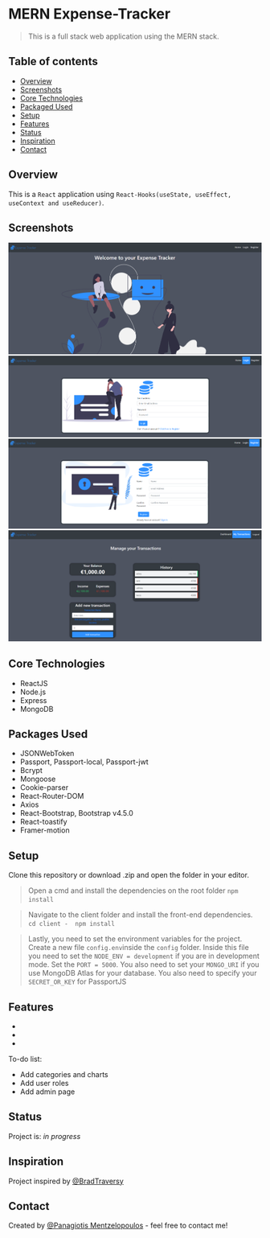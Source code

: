 # MERN Expense-Tracker
> This is a full stack web application using the MERN stack. 

## Table of contents
* [Overview](#overview)
* [Screenshots](#screenshots)
* [Core Technologies](#coretechnologies)
* [Packaged Used](#packagesused)
* [Setup](#setup)
* [Features](#features)
* [Status](#status)
* [Inspiration](#inspiration)
* [Contact](#contact)

## Overview

This is a `React` application using `React-Hooks(useState, useEffect, useContext and useReducer)`.

## Screenshots
![Landing](https://github.com/Panosmentz/Projects-Screenshots/blob/master/MERN-Expenses-screenshots/landing.PNG)
![Login](https://github.com/Panosmentz/Projects-Screenshots/blob/master/MERN-Expenses-screenshots/login.PNG)
![Register](https://github.com/Panosmentz/Projects-Screenshots/blob/master/MERN-Expenses-screenshots/register.PNG)
![MyTransactions](https://github.com/Panosmentz/Projects-Screenshots/blob/master/MERN-Expenses-screenshots/mytransactions.PNG)


## Core Technologies
* ReactJS
* Node.js
* Express
* MongoDB

## Packages Used
* JSONWebToken
* Passport, Passport-local, Passport-jwt
* Bcrypt
* Mongoose
* Cookie-parser
* React-Router-DOM
* Axios
* React-Bootstrap, Bootstrap v4.5.0
* React-toastify
* Framer-motion

## Setup
Clone this repository or download .zip and open the folder in your editor.
>Open a cmd and install the dependencies on the root folder 
`npm install`

>Navigate to the client folder and install the front-end dependencies.
`cd client - 
npm install`

>Lastly, you need to set the environment variables for the project.
>Create a new file `config.env`inside the `config` folder. Inside this file you need to set the `NODE_ENV = development` if you are in development mode. Set the `PORT = 5000`. You also need to set your `MONGO_URI` if you use MongoDB Atlas for your database.
>You also need to specify your `SECRET_OR_KEY` for PassportJS

## Features
* 
* 
* 

To-do list:
* Add categories and charts
* Add user roles
* Add admin page

## Status
Project is: _in progress_

## Inspiration
Project inspired by [@BradTraversy](https://github.com/bradtraversy)

## Contact
Created by [@Panagiotis Mentzelopoulos](https://determined-saha-b25d49.netlify.app/) - feel free to contact me!
